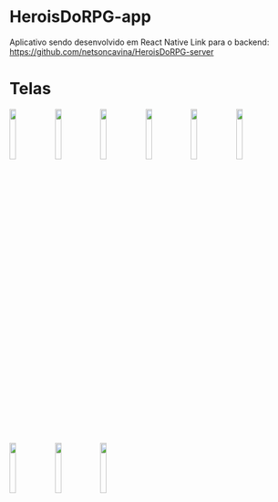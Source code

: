 # HeroisDoRPG-app
Aplicativo sendo desenvolvido em React Native 
Link para o backend: https://github.com/netsoncavina/HeroisDoRPG-server

# Telas
<img src="https://github.com/netsoncavina/HeroisDoRPG-app/assets/1374081/501f2ef3-9207-4b00-b6a0-bee53253cd43" width="15%"></img> 
<img src="https://github.com/netsoncavina/HeroisDoRPG-app/assets/1374081/3116275f-9694-4a1d-9cf8-8304256692eb" width="15%"></img> <img src="https://github.com/netsoncavina/HeroisDoRPG-app/assets/1374081/f8aaa032-f9cd-4f8c-a059-ebd9600aea29" width="15%"></img> <img src="https://github.com/netsoncavina/HeroisDoRPG-app/assets/1374081/258cfda5-7799-4f74-9a40-fc9f1e604b7d" width="15%"></img> <img src="https://github.com/netsoncavina/HeroisDoRPG-app/assets/1374081/b6434c80-424d-49b8-a589-f9ced0a0607c" width="15%"></img> <img src="https://github.com/netsoncavina/HeroisDoRPG-app/assets/1374081/b12d812f-e82f-460f-a780-1a87c976348a" width="15%"></img> <img src="https://github.com/netsoncavina/HeroisDoRPG-app/assets/1374081/d12ed2fa-66e9-4dcf-a758-9744baca6902" width="15%"></img> <img src="https://github.com/netsoncavina/HeroisDoRPG-app/assets/1374081/bf0da1a5-e56c-4e8a-bb84-c90ed6447a0e" width="15%"></img> <img src="https://github.com/netsoncavina/HeroisDoRPG-app/assets/1374081/06998ef4-aa51-4805-9544-f934c9de490d" width="15%"></img> 

